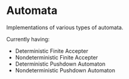 # Automata
Implementations of various types of automata.

Currently having:
- Deterministic Finite Accepter
- Nondeterministic Finite Accepter
- Deterministic Pushdown Automaton
- Nondeterministic Pushdown Automaton
